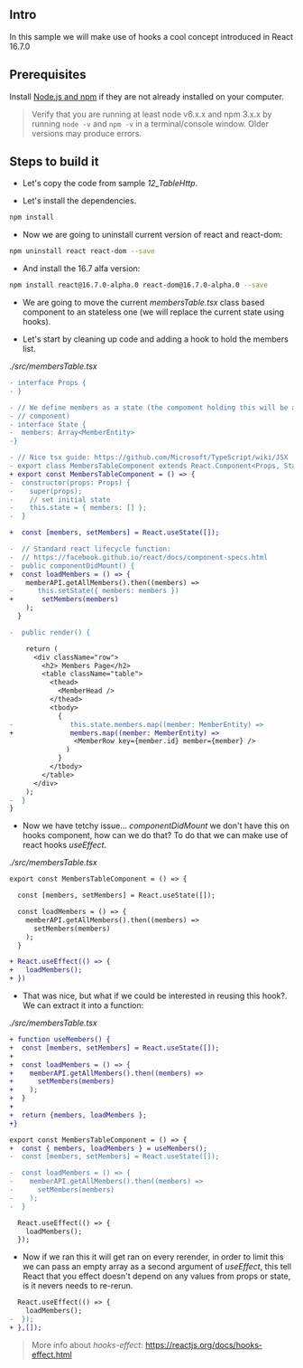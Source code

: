 ## Intro

In this sample we will make use of hooks a cool concept introduced in React 16.7.0

## Prerequisites

Install [Node.js and npm](https://nodejs.org) if they are not already installed on your computer.

> Verify that you are running at least node v6.x.x and npm 3.x.x by running `node -v` and `npm -v` in a terminal/console window. Older versions may produce errors.

## Steps to build it

- Let's copy the code from sample _12_TableHttp_.

- Let's install the dependencies.

```bash
npm install
```

- Now we are going to uninstall current version of react and react-dom:

```bash
npm uninstall react react-dom --save
```

- And install the 16.7 alfa version:

```bash
npm install react@16.7.0-alpha.0 react-dom@16.7.0-alpha.0 --save
```

- We are going to move the current _membersTable.tsx_ class based component to an stateless one (we will replace the current state using hooks).

- Let's start by cleaning up code and adding a hook to hold the members list.

_./src/membersTable.tsx_

```diff
- interface Props {
- }

- // We define members as a state (the compoment holding this will be a container
- // component)
- interface State {
-  members: Array<MemberEntity>
-}

- // Nice tsx guide: https://github.com/Microsoft/TypeScript/wiki/JSX
- export class MembersTableComponent extends React.Component<Props, State> {
+ export const MembersTableComponent = () => {
-  constructor(props: Props) {
-    super(props);
-    // set initial state
-    this.state = { members: [] };
-  }

+  const [members, setMembers] = React.useState([]);

-  // Standard react lifecycle function:
-  // https://facebook.github.io/react/docs/component-specs.html
-  public componentDidMount() {
+  const loadMembers = () => {
    memberAPI.getAllMembers().then((members) =>
-      this.setState({ members: members })
+       setMembers(members)
    );
  }

-  public render() {

    return (
      <div className="row">
        <h2> Members Page</h2>
        <table className="table">
          <thead>
            <MemberHead />
          </thead>
          <tbody>
            {
-              this.state.members.map((member: MemberEntity) =>
+              members.map((member: MemberEntity) =>
                <MemberRow key={member.id} member={member} />
              )
            }
          </tbody>
        </table>
      </div>
    );
-  }
}
```

- Now we have tetchy issue... _componentDidMount_ we don't have this on hooks component, how can we do that? To do that we can make use of react hooks _useEffect_.

_./src/membersTable.tsx_

```diff
export const MembersTableComponent = () => {

  const [members, setMembers] = React.useState([]);

  const loadMembers = () => {
    memberAPI.getAllMembers().then((members) =>
      setMembers(members)
    );
  }

+ React.useEffect(() => {
+   loadMembers();
+ })
```

- That was nice, but what if we could be interested in reusing this hook?. We can extract it into a function:

_./src/membersTable.tsx_

```diff
+ function useMembers() {
+  const [members, setMembers] = React.useState([]);
+
+  const loadMembers = () => {
+    memberAPI.getAllMembers().then((members) =>
+      setMembers(members)
+    );
+  }
+
+  return {members, loadMembers };
+}

export const MembersTableComponent = () => {
+  const { members, loadMembers } = useMembers();
-  const [members, setMembers] = React.useState([]);

-  const loadMembers = () => {
-    memberAPI.getAllMembers().then((members) =>
-      setMembers(members)
-    );
-  }

  React.useEffect(() => {
    loadMembers();
  });
```

- Now if we ran this it will get ran on every rerender, in order to limit this we can pass an empty array as a second argument of _useEffect_, this tell React that you effect doesn't depend on any values from props or state, is it nevers needs to re-rerun.

```diff
  React.useEffect(() => {
    loadMembers();
-  });
+ },[]);
```

> More info about _hooks-effect_: https://reactjs.org/docs/hooks-effect.html